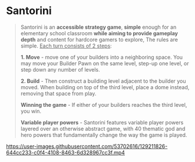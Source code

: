 <!-- markdownlint-disable MD033 -->
# Santorini

> Santorini is an **accessible strategy game**, **simple** enough for an elementary school classroom **while aiming to provide gameplay depth** and content for hardcore gamers to explore, The rules are simple. <u>Each turn consists of 2 steps</u>:
>
> **1. Move** - move one of your builders into a neighboring space. You may move your Builder Pawn on the same level, step-up one level, or step down any number of levels.
>
> **2. Build** - Then construct a building level adjacent to the builder you moved. When building on top of the third level, place a dome instead, removing that space from play.
>
> **Winning the game** - If either of your builders reaches the third level, you win.
>
> **Variable player powers** - Santorini features variable player powers layered over an otherwise abstract game, with 40 thematic god and hero powers that fundamentally change the way the game is played.

https://user-images.githubusercontent.com/53702616/129211826-644cc233-c0f4-4108-8463-6d328967cc3f.mp4


